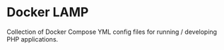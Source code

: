 # Docker LAMP
Collection of Docker Compose YML config files for running / developing PHP applications.
